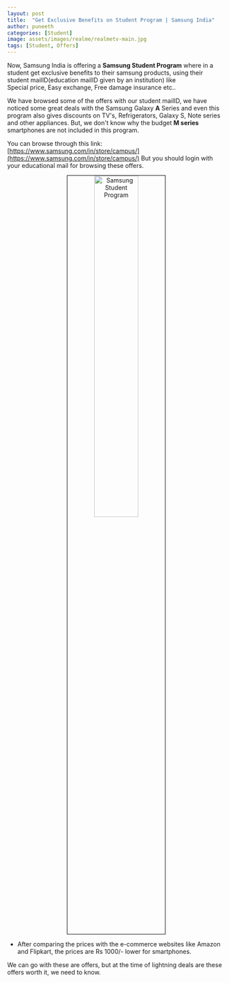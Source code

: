 ```yaml
---
layout: post
title:  "Get Exclusive Benefits on Student Program | Samsung India"
author: puneeth
categories: [Student]
image: assets/images/realme/realmetv-main.jpg
tags: [Student, Offers]
---
```


Now, Samsung India is offering a **Samsung Student Program** where in a student get exclusive benefits to their samsung products, using their student mailID(education mailID given by an institution) like  
Special price, Easy exchange, Free damage insurance etc..

We have browsed some of the offers with our student mailID, we have noticed some great deals with the Samsung Galaxy **A** Series and even this program also gives discounts on TV's, Refrigerators, Galaxy S, Note series and other appliances. But, we don't know why the budget **M series** smartphones are not included in this program.

You can browse through this link: [https://www.samsung.com/in/store/campus/](https://www.samsung.com/in/store/campus/)
But you should login with your educational mail for browsing these offers.

<p align="center">
  <img width="45%" style="border:0.5px solid black" alt="Samsung Student Program" src="{{site.baseurl}}/assets/images/samsung/samsung-student-program.jpg">
</p>

+ After comparing the prices with the e-commerce websites like Amazon and Flipkart, the prices are Rs 1000/- lower for smartphones.

We can go with these are offers, but at the time of lightning deals are these offers worth it, we need to know.